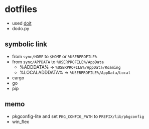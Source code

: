# dotfiles

- used [doit](https://pydoit.org/)
- dodo.py

## symbolic link

- from `sync/HOME` to `$HOME` or `%USERPROFILE%`
- from `sync/APPDATA` to `%USERPROFILE%/AppData`
  - %ADDDATA% => `%USERPROFILE%/AppData/Roaming`
  - %LOCALADDDATA% => `%USERPROFILE%/AppData/Local`
- cargo
- go
- pip

## memo

- pkgconfig-lite and set `PKG_CONFIG_PATH` to `PREFIX/lib/pkgconfig`
- win_flex

